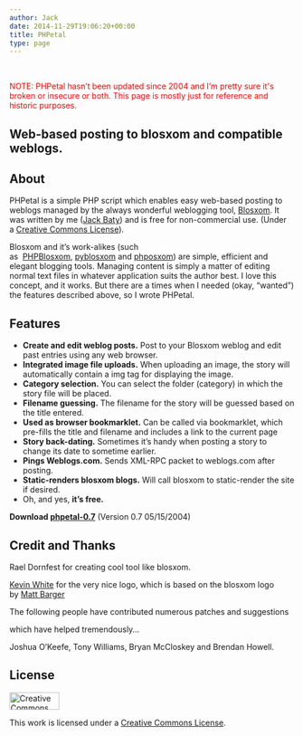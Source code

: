 ```yaml
---
author: Jack
date: 2014-11-29T19:06:20+00:00
title: PHPetal
type: page
---
```


&nbsp;

<span style="color: #ff0000;">NOTE: PHPetal hasn&#8217;t been updated since 2004 and I&#8217;m pretty sure it's broken or insecure or both. This page is mostly just for reference and historic purposes.</span>

## Web-based posting to blosxom and compatible weblogs.

## About

PHPetal is a simple PHP script which enables easy web-based posting to weblogs managed by the always wonderful weblogging tool, [Blosxom][1]. It was written by me ([Jack Baty][2]) and is free for non-commercial use. (Under a [Creative Commons License][3]).

Blosxom and it’s work-alikes (such as  [PHPBlosxom][4], [pyblosxom][5] and [phposxom][6]) are simple, efficient and elegant blogging tools. Managing content is simply a matter of editing normal text files in whatever application suits the author best. I love this concept, and it works. But there are a times when I needed (okay, “wanted”) the features described above, so I wrote PHPetal.

## Features

  * **Create and edit weblog posts.** Post to your Blosxom weblog and edit past entries using any web browser.
  * **Integrated image file uploads.** When uploading an image, the story will automatically contain a img tag for displaying the image.
  * **Category selection.** You can select the folder (category) in which the story file will be placed.
  * **Filename guessing.** The filename for the story will be guessed based on the title entered.
  * **Used as browser bookmarklet.** Can be called via bookmarklet, which pre-fills the title and filename and includes a link to the current page
  * **Story back-dating.** Sometimes it’s handy when posting a story to change its date to sometime earlier.
  * **Pings Weblogs.com.** Sends XML-RPC packet to weblogs.com after posting.
  * **Static-renders blosxom blogs.** Will call blosxom to static-render the site if desired.
  * Oh, and yes, **it’s free.**

**Download [phpetal-0.7][7]** (Version 0.7 05/15/2004)

## Credit and Thanks

Rael Dornfest for creating cool tool like blosxom.
  
[Kevin White][8] for the very nice logo, which is based on the blosxom logo by [Matt Barger][9]

The following people have contributed numerous patches and suggestions
  
which have helped tremendously…

Joshua O’Keefe, Tony Williams, Bryan McCloskey and Brendan Howell.

## License

[<img title="Creative Commons License" src="https://web.archive.org/web/20041221140012im_/http://creativecommons.org/images/public/somerights.gif" alt="Creative Commons License" width="88" height="31" />][10]

This work is licensed under a [Creative Commons License][3].

 [1]: http://www.blosxom.com/
 [2]: http://baty.net
 [3]: http://creativecommons.org/licenses/by-nc-sa/1.0/
 [4]: http://phpblosxom.sourceforge.net/index.php/about/news
 [5]: http://web.archive.org/web/20080703195936/http://roughingit.subtlehints.net/pyblosxom
 [6]: http://www.celsius1414.com/phposxom/
 [7]: http://baty.net/wp-content/uploads/2014/11/phpetal-0.7.tar "Download PHPetal 0.7"
 [8]: http://www.diseasedwits.com/
 [9]: http://web.archive.org/web/20081227065655/http://mattbarger.com:80/
 [10]: https://web.archive.org/web/20041221140012/http://creativecommons.org/licenses/by-nc-sa/1.0/
